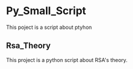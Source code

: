 # Py_Small_Script
This poject is a script about ptyhon
## Rsa_Theory
This project is a python script about RSA's theory.
